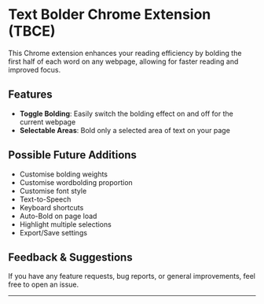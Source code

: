 # Text Bolder Chrome Extension (TBCE)

This Chrome extension enhances your reading efficiency by bolding the first half of each word on any webpage, allowing for faster reading and improved focus.

## Features

- **Toggle Bolding**: Easily switch the bolding effect on and off for the current webpage
- **Selectable Areas**: Bold only a selected area of text on your page

## Possible Future Additions

- Customise bolding weights
- Customise wordbolding proportion
- Customise font style
- Text-to-Speech
- Keyboard shortcuts
- Auto-Bold on page load
- Highlight multiple selections
- Export/Save settings

## Feedback & Suggestions

If you have any feature requests, bug reports, or general improvements, feel free to open an issue.

---
